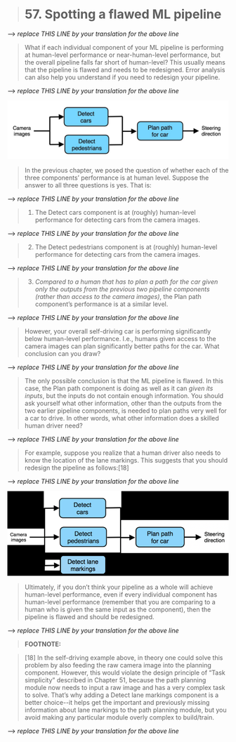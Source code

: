 > # 57. Spotting a flawed ML pipeline

--> _replace THIS LINE by your translation for the above line_

> What if each individual component of your ML pipeline is performing at human-level performance or near-human-level performance, but the overall pipeline falls far short of human-level? This usually means that the pipeline is flawed and needs to be redesigned. Error analysis can also help you understand if you need to redesign your pipeline.

--> _replace THIS LINE by your translation for the above line_

![img](../imgs/C57_01.png)

> In the previous chapter, we posed the question of whether each of the three components’ performance is at human level. Suppose the answer to all three questions is yes. That is:

--> _replace THIS LINE by your translation for the above line_

> 1. The Detect cars component is at (roughly) human-level performance for detecting cars from the camera images.

--> _replace THIS LINE by your translation for the above line_

> 2. The Detect pedestrians component is at (roughly) human-level performance for detecting cars from the camera images.

--> _replace THIS LINE by your translation for the above line_

> 3. *Compared to a human that has to plan a path for the car given only the outputs from the previous two pipeline components (rather than access to the camera images)*,​ the Plan path component’s performance is at a similar level.

--> _replace THIS LINE by your translation for the above line_

> However, your overall self-driving car is performing significantly below human-level performance. I.e., humans given access to the camera images can plan significantly better paths for the car. What conclusion can you draw?

--> _replace THIS LINE by your translation for the above line_

> The only possible conclusion is that the ML pipeline is flawed. In this case, the Plan path component is doing as well as it can ​*given its inputs*,​ but the inputs do not contain enough information. You should ask yourself what other information, other than the outputs from the two earlier pipeline components, is needed to plan paths very well for a car to drive. In other words, what other information does a skilled human driver need?

--> _replace THIS LINE by your translation for the above line_

> For example, suppose you realize that a human driver also needs to know the location of the lane markings. This suggests that you should redesign the pipeline as follows:[18]

--> _replace THIS LINE by your translation for the above line_

![img](../imgs/C57_02.png)

> Ultimately, if you don’t think your pipeline as a whole will achieve human-level performance, even if every individual component has human-level performance (remember that you are comparing to a human who is given the same input as the component), then the pipeline is flawed and should be redesigned.

--> _replace THIS LINE by your translation for the above line_

> **FOOTNOTE:**

> [18] In the self-driving example above, in theory one could solve this problem by also feeding the raw camera image into the planning component. However, this would violate the design principle of “Task simplicity” described in Chapter 51, because the path planning module now needs to input a raw image and has a very complex task to solve. That’s why adding a Detect lane markings component is a better choice--it helps get the important and previously missing information about lane markings to the path planning module, but you avoid making any particular module overly complex to build/train.

--> _replace THIS LINE by your translation for the above line_
